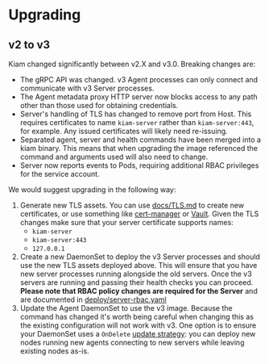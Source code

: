 # Upgrading

## v2 to v3

Kiam changed significantly between v2.X and v3.0. Breaking changes are:

* The gRPC API was changed. v3 Agent processes can only connect and communicate with v3 Server processes.
* The Agent metadata proxy HTTP server now blocks access to any path other than those used for obtaining credentials.
* Server's handling of TLS has changed to remove port from Host. This requires certificates to name `kiam-server` rather than `kiam-server:443`, for example. Any issued certificates will likely need re-issuing.
* Separated agent, server and health commands have been merged into a kiam binary. This means that when upgrading the image referenced the command and arguments used will also need to change.
* Server now reports events to Pods, requiring additional RBAC privileges for the service account.

We would suggest upgrading in the following way:

1. Generate new TLS assets. You can use [docs/TLS.md](TLS.md) to create new certificates, or use something like [cert-manager](https://github.com/jetstack/cert-manager) or [Vault](https://vaultproject.io). Given the TLS changes make sure that your server certificate supports names:
    * `kiam-server`
    * `kiam-server:443`
    * `127.0.0.1`
2. Create a new DaemonSet to deploy the v3 Server processes and should use the new TLS assets deployed above. This will ensure that you have new server processes running alongside the old servers. Once the v3 servers are running and passing their health checks you can proceed. **Please note that RBAC policy changes are required for the Server** and are documented in [deploy/server-rbac.yaml](../deploy/server-rbac.yaml)
3. Update the Agent DaemonSet to use the v3 image. Because the command has changed it's worth being careful when changing this as the existing configuration will not work with v3. One option is to ensure your DaemonSet uses a `OnDelete` [update strategy](https://kubernetes.io/docs/tasks/manage-daemon/update-daemon-set/#daemonset-update-strategy): you can deploy new nodes running new agents connecting to new servers while leaving existing nodes as-is.
